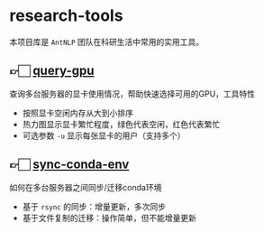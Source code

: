 # research-tools

本项目库是 `AntNLP` 团队在科研生活中常用的实用工具。

## 👉🏻 [query-gpu](./query-gpu)

查询多台服务器的显卡使用情况，帮助快速选择可用的GPU，工具特性
+ 按照显卡空闲内存从大到小排序
+ 热力图显示显卡繁忙程度，绿色代表空闲，红色代表繁忙 
+ 可选参数 `-u` 显示每张显卡的用户（支持多个）

## 👉🏻 [sync-conda-env](./sync-conda-env)

如何在多台服务器之间同步/迁移conda环境
+ 基于 `rsync` 的同步：增量更新，多次同步
+ 基于文件复制的迁移：操作简单，但不能增量更新
